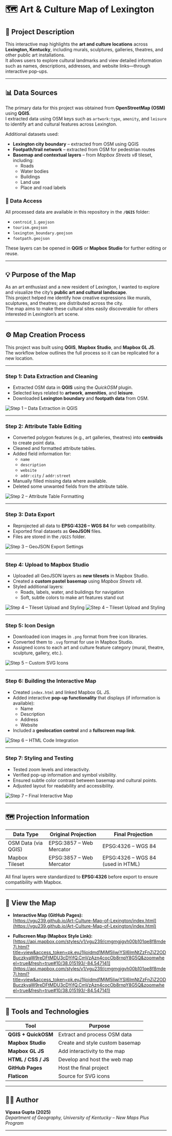 # 🗺️ Art & Culture Map of Lexington

## 📘 Project Description

This interactive map highlights the **art and culture locations** across **Lexington, Kentucky**, including murals, sculptures, galleries, theatres, and other public art installations.  
It allows users to explore cultural landmarks and view detailed information such as names, descriptions, addresses, and website links—through interactive pop-ups.

---

## 📊 Data Sources

The primary data for this project was obtained from **OpenStreetMap (OSM)** using **QGIS**.  
I extracted data using OSM keys such as `artwork:type`, `amenity`, and `leisure` to identify art and cultural features across Lexington.

Additional datasets used:
- **Lexington city boundary** – extracted from OSM using QGIS  
- **Footpath/trail network** – extracted from OSM for pedestrian routes  
- **Basemap and contextual layers** – from *Mapbox Streets v8* tileset, including:
  - Roads  
  - Water bodies  
  - Buildings  
  - Land use  
  - Place and road labels  

### 🔗 Data Access
All processed data are available in this repository in the **`/QGIS`** folder:
- `centroid_1.geojson`
- `tourism.geojson`  
- `lexington_boundary.geojson`  
- `footpath.geojson`

These layers can be opened in **QGIS** or **Mapbox Studio** for further editing or reuse.

---

## 💡 Purpose of the Map

As an art enthusiast and a new resident of Lexington, I wanted to explore and visualize the city’s **public art and cultural landscape**.  
This project helped me identify how creative expressions like murals, sculptures, and theatres; are distributed across the city.  
The map aims to make these cultural sites easily discoverable for others interested in Lexington’s art scene.

---

## ⚙️ Map Creation Process

This project was built using **QGIS**, **Mapbox Studio**, and **Mapbox GL JS**.  
The workflow below outlines the full process so it can be replicated for a new location.

---

### **Step 1: Data Extraction and Cleaning**
- Extracted OSM data in **QGIS** using the *QuickOSM* plugin.  
- Selected keys related to **artwork**, **amenities**, and **leisure**.  
- Downloaded **Lexington boundary** and **footpath data** from OSM.

![Step 1 – Data Extraction in QGIS](Project_screenshots/1.png)

---

### **Step 2: Attribute Table Editing**
- Converted polygon features (e.g., art galleries, theatres) into **centroids** to create point data.  
- Cleaned and formatted attribute tables.  
- Added field information for:
  - `name`
  - `description`
  - `website`
  - `addr:city` / `addr:street`
- Manually filled missing data where available.
- Deleted some unwanted fields from the attribute table.

![Step 2 – Attribute Table Formatting](Project_screenshots/2.png)

---

### **Step 3: Data Export**
- Reprojected all data to **EPSG:4326 – WGS 84** for web compatibility.  
- Exported final datasets as **GeoJSON** files.  
- Files are stored in the `/QGIS` folder.

![Step 3 – GeoJSON Export Settings](Project_screenshots/3.png)

---

### **Step 4: Upload to Mapbox Studio**
- Uploaded all GeoJSON layers as **new tilesets** in Mapbox Studio.  
- Created a **custom pastel basemap** using *Mapbox Streets v8*.  
- Styled additional layers:
  - Roads, labels, water, and buildings for navigation
  - Soft, subtle colors to make art features stand out

![Step 4 – Tileset Upload and Styling](Project_screenshots/4.png)
![Step 4 – Tileset Upload and Styling](Project_screenshots/5.png)

---

### **Step 5: Icon Design**
- Downloaded icon images in `.png` format from free icon libraries.  
- Converted them to `.svg` format for use in Mapbox Studio.  
- Assigned icons to each art and culture feature category (mural, theatre, sculpture, gallery, etc.).

![Step 5 – Custom SVG Icons](Project_screenshots/6.png)

---

### **Step 6: Building the Interactive Map**
- Created `index.html` and linked Mapbox GL JS.  
- Added interactive **pop-up functionality** that displays (if information is available):
  - Name  
  - Description  
  - Address  
  - Website 
- Included a **geolocation control** and a **fullscreen map link**.

![Step 6 – HTML Code Integration](Project_screenshots/7.png)

---

### **Step 7: Styling and Testing**
- Tested zoom levels and interactivity.  
- Verified pop-up information and symbol visibility.  
- Ensured subtle color contrast between basemap and cultural points.  
- Adjusted layout for readability and accessibility.

![Step 7 – Final Interactive Map](Project_screenshots/8.png)

---

## 🗺️ Projection Information

| Data Type | Original Projection | Final Projection |
|------------|---------------------|------------------|
| OSM Data (via QGIS) | EPSG:3857 – Web Mercator | EPSG:4326 – WGS 84 |
| Mapbox Tileset | EPSG:3857 – Web Mercator | EPSG:4326 – WGS 84 (used in HTML) |

All final layers were standardized to **EPSG:4326** before export to ensure compatibility with Mapbox.

---

## 🔗 View the Map

- **Interactive Map (GitHub Pages):**  
  [https://vgu239.github.io/Art-Culture-Map-of-Lexington/index.html](https://vgu239.github.io/Art-Culture-Map-of-Lexington/index.html)

- **Fullscreen Map (Mapbox Style Link):**  
  [https://api.mapbox.com/styles/v1/vgu239/cmgmgjgvh00b101qe8f8mde7j.html?title=view&access_token=pk.eyJ1Ijoidmd1MjM5IiwiYSI6ImNtZzFnZjZ2ODBuczkyaW9reDFtMDU3cDYifQ.CmVzAzn4cocOb8rnpY8G5Q&zoomwheel=true&fresh=true#10/38.015193/-84.547141](https://api.mapbox.com/styles/v1/vgu239/cmgmgjgvh00b101qe8f8mde7j.html?title=view&access_token=pk.eyJ1Ijoidmd1MjM5IiwiYSI6ImNtZzFnZjZ2ODBuczkyaW9reDFtMDU3cDYifQ.CmVzAzn4cocOb8rnpY8G5Q&zoomwheel=true&fresh=true#10/38.015193/-84.547141)

---

## 🧭 Tools and Technologies

| Tool | Purpose |
|------|----------|
| **QGIS + QuickOSM** | Extract and process OSM data |
| **Mapbox Studio** | Create and style custom basemap |
| **Mapbox GL JS** | Add interactivity to the map |
| **HTML / CSS / JS** | Develop and host the web map |
| **GitHub Pages** | Host the final project |
| **Flaticon** | Source for SVG icons |

---

## 👩‍🎓 Author

**Vipasa Gupta (2025)**  
*Department of Geography, University of Kentucky – New Maps Plus Program*

---


